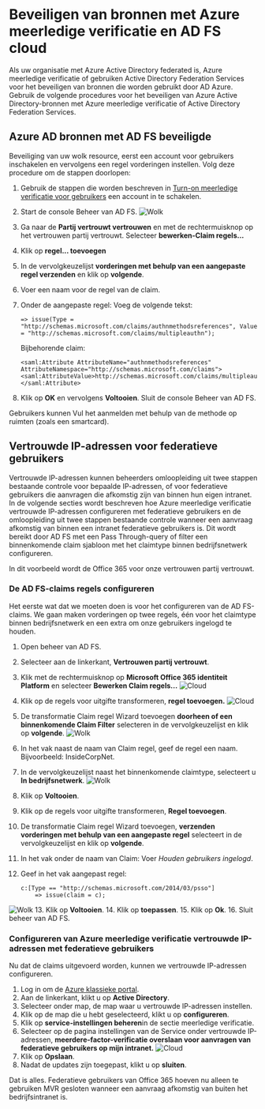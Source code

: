 <properties
    pageTitle="Resources met Azure MVR gesloten en AD FS beveiligde cloud"
    description="Dit is de pagina Azure meerledige verificatie die wordt beschreven hoe u aan de slag met Azure MVR gesloten en AD FS in de cloud."
    services="multi-factor-authentication"
    documentationCenter=""
    authors="kgremban"
    manager="femila"
    editor="yossib"/>

<tags
    ms.service="multi-factor-authentication"
    ms.workload="identity"
    ms.tgt_pltfrm="na"
    ms.devlang="na"
    ms.topic="get-started-article"
    ms.date="10/14/2016"
    ms.author="kgremban"/>

# <a name="securing-cloud-resources-with-azure-multi-factor-authentication-and-ad-fs"></a>Beveiligen van bronnen met Azure meerledige verificatie en AD FS cloud

Als uw organisatie met Azure Active Directory federated is, Azure meerledige verificatie of gebruiken Active Directory Federation Services voor het beveiligen van bronnen die worden gebruikt door AD Azure. Gebruik de volgende procedures voor het beveiligen van Azure Active Directory-bronnen met Azure meerledige verificatie of Active Directory Federation Services.

## <a name="secure-azure-ad-resources-using-ad-fs"></a>Azure AD bronnen met AD FS beveiligde

Beveiliging van uw wolk resource, eerst een account voor gebruikers inschakelen en vervolgens een regel vorderingen instellen. Volg deze procedure om de stappen doorlopen:

1. Gebruik de stappen die worden beschreven in [Turn-on meerledige verificatie voor gebruikers](active-directory/multi-factor-authentication-get-started-cloud.md#turn-on-multi-factor-authentication-for-users) een account in te schakelen.
2. Start de console Beheer van AD FS.
![Wolk](./media/multi-factor-authentication-get-started-adfs-cloud/adfs1.png)
3. Ga naar de **Partij vertrouwt vertrouwen** en met de rechtermuisknop op het vertrouwen partij vertrouwt. Selecteer **bewerken-Claim regels...**
4. Klik op **regel... toevoegen**
5. In de vervolgkeuzelijst **vorderingen met behulp van een aangepaste regel verzenden** en klik op **volgende**.
6. Voer een naam voor de regel van de claim.
7. Onder de aangepaste regel: Voeg de volgende tekst:

    ```
    => issue(Type = "http://schemas.microsoft.com/claims/authnmethodsreferences", Value = "http://schemas.microsoft.com/claims/multipleauthn");
    ```

    Bijbehorende claim:

    ```
    <saml:Attribute AttributeName="authnmethodsreferences" AttributeNamespace="http://schemas.microsoft.com/claims">
    <saml:AttributeValue>http://schemas.microsoft.com/claims/multipleauthn</saml:AttributeValue>
    </saml:Attribute>
    ```

8. Klik op **OK** en vervolgens **Voltooien**. Sluit de console Beheer van AD FS.

Gebruikers kunnen Vul het aanmelden met behulp van de methode op ruimten (zoals een smartcard).

## <a name="trusted-ips-for-federated-users"></a>Vertrouwde IP-adressen voor federatieve gebruikers
Vertrouwde IP-adressen kunnen beheerders omloopleiding uit twee stappen bestaande controle voor bepaalde IP-adressen, of voor federatieve gebruikers die aanvragen die afkomstig zijn van binnen hun eigen intranet. In de volgende secties wordt beschreven hoe Azure meerledige verificatie vertrouwde IP-adressen configureren met federatieve gebruikers en de omloopleiding uit twee stappen bestaande controle wanneer een aanvraag afkomstig van binnen een intranet federatieve gebruikers is. Dit wordt bereikt door AD FS met een Pass Through-query of filter een binnenkomende claim sjabloon met het claimtype binnen bedrijfsnetwerk configureren.

In dit voorbeeld wordt de Office 365 voor onze vertrouwen partij vertrouwt.

### <a name="configure-the-ad-fs-claims-rules"></a>De AD FS-claims regels configureren

Het eerste wat dat we moeten doen is voor het configureren van de AD FS-claims. We gaan maken vorderingen op twee regels, één voor het claimtype binnen bedrijfsnetwerk en een extra om onze gebruikers ingelogd te houden.

1. Open beheer van AD FS.
2. Selecteer aan de linkerkant, **Vertrouwen partij vertrouwt**.
3. Klik met de rechtermuisknop op **Microsoft Office 365 identiteit Platform** en selecteer **Bewerken Claim regels...** 
 ![Cloud](./media/multi-factor-authentication-get-started-adfs-cloud/trustedip1.png)
4. Klik op de regels voor uitgifte transformeren, **regel toevoegen.** 
 ![Cloud](./media/multi-factor-authentication-get-started-adfs-cloud/trustedip2.png)
5. De transformatie Claim regel Wizard toevoegen **doorheen of een binnenkomende Claim Filter** selecteren in de vervolgkeuzelijst en klik op **volgende**.
![Wolk](./media/multi-factor-authentication-get-started-adfs-cloud/trustedip3.png)
6. In het vak naast de naam van Claim regel, geef de regel een naam. Bijvoorbeeld: InsideCorpNet.
7. In de vervolgkeuzelijst naast het binnenkomende claimtype, selecteert u **In bedrijfsnetwerk**.
![Wolk](./media/multi-factor-authentication-get-started-adfs-cloud/trustedip4.png)
8. Klik op **Voltooien**.
9. Klik op de regels voor uitgifte transformeren, **Regel toevoegen**.
10. De transformatie Claim regel Wizard toevoegen, **verzenden vorderingen met behulp van een aangepaste regel** selecteert in de vervolgkeuzelijst en klik op **volgende**.
11. In het vak onder de naam van Claim: Voer *Houden gebruikers ingelogd*.
12. Geef in het vak aangepast regel:

        c:[Type == "http://schemas.microsoft.com/2014/03/psso"]
            => issue(claim = c);
![Wolk](./media/multi-factor-authentication-get-started-adfs-cloud/trustedip5.png)
13. Klik op **Voltooien**.
14. Klik op **toepassen**.
15. Klik op **Ok**.
16. Sluit beheer van AD FS.



### <a name="configure-azure-multi-factor-authentication-trusted-ips-with-federated-users"></a>Configureren van Azure meerledige verificatie vertrouwde IP-adressen met federatieve gebruikers
Nu dat de claims uitgevoerd worden, kunnen we vertrouwde IP-adressen configureren.

1. Log in om de [Azure klassieke portal](https://manage.windowsazure.com).
2. Aan de linkerkant, klikt u op **Active Directory**.
3. Selecteer onder map, de map waar u vertrouwde IP-adressen instellen.
4. Klik op de map die u hebt geselecteerd, klikt u op **configureren**.
5. Klik op **service-instellingen beheren**in de sectie meerledige verificatie.
6. Selecteer op de pagina instellingen van de Service onder vertrouwde IP-adressen, **meerdere-factor-verificatie overslaan voor aanvragen van federatieve gebruikers op mijn intranet.** 
 ![Cloud](./media/multi-factor-authentication-get-started-adfs-cloud/trustedip6.png)
7. Klik op **Opslaan**.
8. Nadat de updates zijn toegepast, klikt u op **sluiten**.


Dat is alles. Federatieve gebruikers van Office 365 hoeven nu alleen te gebruiken MVR gesloten wanneer een aanvraag afkomstig van buiten het bedrijfsintranet is.
